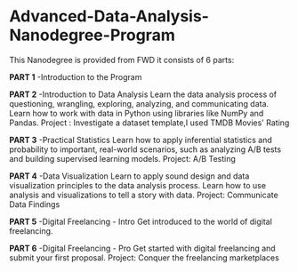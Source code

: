 # Advanced-Data-Analysis-Nanodegree-Program

This Nanodegree is provided from FWD it consists of 6 parts:

**PART 1**
-Introduction to the Program

**PART 2**
-Introduction to Data Analysis
        Learn the data analysis process of questioning, wrangling, exploring, analyzing, and communicating data. Learn how to work with data in Python using libraries like NumPy and Pandas.
        Project : Investigate a dataset template,I used TMDB Movies' Rating

**PART 3**
-Practical Statistics
        Learn how to apply inferential statistics and probability to important, real-world scenarios, such as analyzing A/B tests and building supervised learning models.
        Project: A/B Testing

**PART 4**
-Data Visualization
        Learn to apply sound design and data visualization principles to the data analysis process. Learn how to use analysis and visualizations to tell a story with data.
        Project: Communicate Data Findings

**PART 5**
-Digital Freelancing - Intro
         Get introduced to the world of digital freelancing.

**PART 6**
-Digital Freelancing - Pro
         Get started with digital freelancing and submit your first proposal.
         Project: Conquer the freelancing marketplaces

